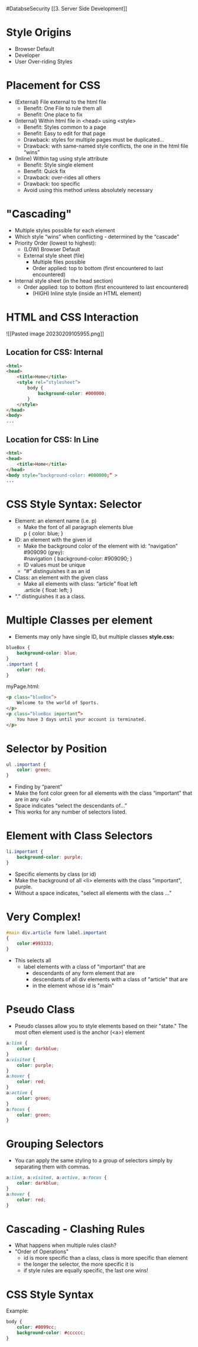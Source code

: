 #DatabseSecurity [[3. Server Side Development]]
# Style Origins
- Browser Default
- Developer
- User Over-riding Styles

# Placement for CSS
- (External) File external to the html file  
	- Benefit: One File to rule them all  
	- Benefit: One place to fix  
- (Internal) Within html file in \<head> using \<style>  
	- Benefit: Styles common to a page  
	- Benefit: Easy to edit for that page  
	- Drawback: styles for multiple pages must be duplicated...  
	- Drawback: with same-named style conflicts, the one in the html file “wins”  
- (Inline) Within tag using style attribute  
	- Benefit: Style single element  
	- Benefit: Quick fix  
	- Drawback: over-rides all others  
	- Drawback: too specific  
	- Avoid using this method unless absolutely necessary

# "Cascading"
- Multiple styles possible for each element  
- Which style “wins” when conflicting - determined by the “cascade”  
- Priority Order (lowest to highest):  
	- (LOW) Browser Default   
	- External style sheet (file)  
		- Multiple files possible  
		- Order applied: top to bottom (first encountered to last encountered)  
- Internal style sheet (in the head section)  
	- Order applied: top to bottom (first encountered to last encountered)  
		- (HIGH) Inline style (inside an HTML element)

# HTML and CSS Interaction
![[Pasted image 20230209105955.png]]

## Location for CSS: Internal
~~~ html
<html>  
<head>  
	<title>Home</title>  
	<style rel=“stylesheet”>  
		body {  
			background-color: #000000;  
		}  
	</style>  
</head>  
<body>  
...
~~~

## Location for CSS: In Line
~~~ html
<html>  
<head>  
	<title>Home</title>  
</head>  
<body style=“background-color: #000000;” >  
...
~~~

# CSS Style Syntax: Selector
- Element: an element name (i.e. p)  
	- Make the font of all paragraph elements blue  
		p { color: blue; }  
- ID: an element with the given id  
	- Make the background color of the element with id: “navigation” #909090 (grey):  
		\#navigation { background-color: #909090; }  
	- ID values must be unique  
	- “#” distinguishes it as an id  
- Class: an element with the given class  
	- Make all elements with class: “article” float left  
		.article { float: left; }  
- “.” distinguishes it as a class.

# Multiple Classes per element
- Elements may only have single ID, but multiple classes
**style.css:**
~~~ css
blueBox {  
	background-color: blue;  
}  
.important {  
	color: red;  
}
~~~
myPage.html:
~~~ html
<p class=“blueBox”>  
	Welcome to the world of Sports.  
</p>  
<p class=“blueBox important”>  
	You have 3 days until your account is terminated.  
</p>
~~~

# Selector by Position
~~~ css
ul .important {
	color: green;
}
~~~
- Finding by “parent”  
- Make the font color green for all elements with the class “important” that are in any \<ul>  
- Space indicates “select the descendants of...”  
- This works for any number of selectors listed.

# Element with Class Selectors
~~~ css
li.important {
	background-color: purple;
}
~~~
- Specific elements by class (or id)
- Make the background of all \<li> elements with the class "important", purple.
- Without a space indicates, "select all elements with the class ..."

# Very Complex!
~~~ css
#main div.article form label.important
{
	color:#993333;
}
~~~
- This selects all
	- label elements with a class of "important" that are
		- descendants of any form element that are
		- descendants of all div elements with a class of "article" that are
		- in the element whose id is "main"

# Pseudo Class
- Pseudo classes allow you to style elements based on their "state." The most often element used is the anchor (\<a>) element
~~~ css
a:link {  
	color: darkblue;  
}  
a:visited {  
	color: purple;  
}  
a:hover {  
	color: red;  
}  
a:active {  
	color: green;  
}  
a:focus {  
	color: green;  
}
~~~

# Grouping Selectors
- You can apply the same styling to a group of selectors simply by separating them with commas.
~~~ css
a:link, a:visited, a:active, a:focus {  
	color: darkblue;  
}  
a:hover {  
	color: red;  
}
~~~

# Cascading - Clashing Rules
- What happens when multiple rules clash?
- "Order of Operations"
	- id is more specific than a class, class is more specific than element
	- the longer the selector, the more specific it is 
	- if style rules are equally specific, the last one wins!

# CSS Style Syntax
Example: 
~~~ css
body {
	color: #0099cc;
	background-color: #cccccc;
}
~~~